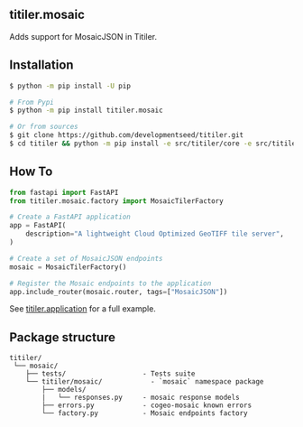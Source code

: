 ## titiler.mosaic

Adds support for MosaicJSON in Titiler.

## Installation

```bash
$ python -m pip install -U pip

# From Pypi
$ python -m pip install titiler.mosaic

# Or from sources
$ git clone https://github.com/developmentseed/titiler.git
$ cd titiler && python -m pip install -e src/titiler/core -e src/titiler/mosaic
```

## How To

```python
from fastapi import FastAPI
from titiler.mosaic.factory import MosaicTilerFactory

# Create a FastAPI application
app = FastAPI(
    description="A lightweight Cloud Optimized GeoTIFF tile server",
)

# Create a set of MosaicJSON endpoints
mosaic = MosaicTilerFactory()

# Register the Mosaic endpoints to the application
app.include_router(mosaic.router, tags=["MosaicJSON"])
```

See [titiler.application](../application) for a full example.

## Package structure

```
titiler/
 └── mosaic/
    ├── tests/                   - Tests suite
    └── titiler/mosaic/            - `mosaic` namespace package
        ├── models/
        |   └── responses.py     - mosaic response models
        ├── errors.py            - cogeo-mosaic known errors
        └── factory.py           - Mosaic endpoints factory
```
